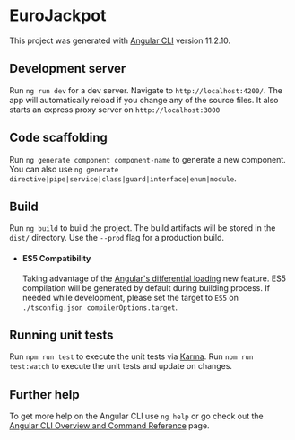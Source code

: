 # EuroJackpot

This project was generated with [Angular CLI](https://github.com/angular/angular-cli) version 11.2.10.

## Development server

Run `ng run dev` for a dev server. Navigate to `http://localhost:4200/`. The app will automatically reload if you change any of the source files.
It also starts an express proxy server on `http://localhost:3000`

## Code scaffolding

Run `ng generate component component-name` to generate a new component. You can also use `ng generate directive|pipe|service|class|guard|interface|enum|module`.

## Build

Run `ng build` to build the project. The build artifacts will be stored in the `dist/` directory. Use the `--prod` flag for a production build.

-  #### ES5 Compatibility
    Taking advantage of the [Angular's differential loading](https://angular.io/guide/deployment#differential-loading) new feature. ES5 compilation will be generated by default during building process.
    If needed while development, please set the target to `ES5` on `./tsconfig.json compilerOptions.target`.

## Running unit tests

Run `npm run test` to execute the unit tests via [Karma](https://karma-runner.github.io).
Run `npm run test:watch` to execute the unit tests and update on changes.

## Further help

To get more help on the Angular CLI use `ng help` or go check out the [Angular CLI Overview and Command Reference](https://angular.io/cli) page.

